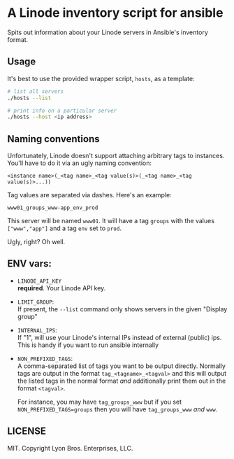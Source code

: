 # A Linode inventory script for ansible

Spits out information about your Linode servers in Ansible's inventory format.

## Usage

It's best to use the provided wrapper script, `hosts`, as a template:

```bash
# list all servers
./hosts --list

# print info on a particular server
./hosts --host <ip address>
```

## Naming conventions

Unfortunately, Linode doesn't support attaching arbitrary tags to instances.
You'll have to do it via an ugly naming convention:

```
<instance name>(_<tag name>_<tag value(s)>(_<tag name>_<tag value(s)>...))
```

Tag values are separated via dashes. Here's an example:

```
www01_groups_www-app_env_prod
```

This server will be named `www01`. It will have a tag `groups` with the values
`["www","app"]` and a tag `env` set to `prod`.

Ugly, right? Oh well.

## ENV vars:

- `LINODE_API_KEY`  
__required__. Your Linode API key.
- `LIMIT_GROUP`:  
If present, the `--list` command only shows servers in the given "Display group"
- `INTERNAL_IPS`:  
If "1", will use your Linode's internal IPs instead of external (public) ips.
This is handy if you want to run ansible internally
- `NON_PREFIXED_TAGS`:  
  A comma-separated list of tags you want to be output directly. Normally tags
  are output in the format `tag_<tagname>_<tagval>` and this will output the
  listed tags in the normal format *and* additionally print them out in the format
  `<tagval>`.  

  For instance, you may have `tag_groups_www` but if you set
  `NON_PREFIXED_TAGS=groups` then you will have `tag_groups_www` *and*
  `www`.

## LICENSE

MIT. Copyright Lyon Bros. Enterprises, LLC.

